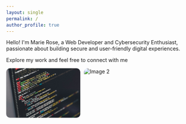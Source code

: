 ```yaml
---
layout: single
permalink: /
author_profile: true
---
```

Hello! 
I'm Marie Rose, a Web Developer and Cybersecurity Enthusiast, passionate about building secure and user-friendly digital experiences.  

Explore my work and feel free to connect with me

<div style="display: flex; gap: 10px;">
  <img src="assets/images/img1.jpg" alt="Image 1" width="200" style="border-radius: 10px;">
  
  <img src="assets/images/img2.jpg" alt="Image 2" width="200" style="border-radius: 10px;">
  
</div>


